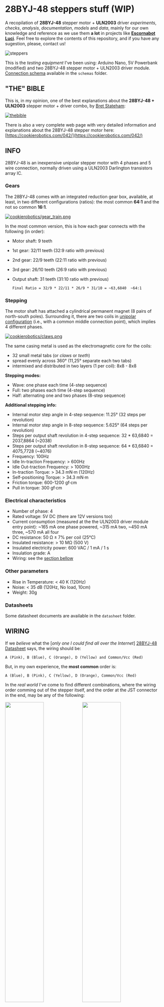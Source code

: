 # 28BYJ-48 steppers stuff (WIP)
A recopilation of **28BYJ-48** stepper motor + **ULN2003** driver *experiments*, *checks*, *analysis*, *documentation*, *models* and *data*, mainly for our own knowledge and reference as we use them **a lot** in projects like [**Escornabot Luci**](https://github.com/roboteach-es/escornabot-luci). Feel free to explore the contents of this repository, and if you have any sugestion, please, contact us!

![steppers](media/steppers.jpg)

This is the *testing equipment* I've been using: Arduino Nano, 5V Powerbank (modified) and two 28BYJ-48 stepper motor + ULN2003 driver module. [Connection schema](#schemas) available in the `schemas` folder.

## "THE" BIBLE
This is, in my opinion, one of the best explanations about the **28BYJ-48 + ULN2003** stepper motor + driver combo, by [Bret Stateham](https://github.com/BretStateham):

[![thebible](media/thebible.png)](https://youtu.be/B86nqDRskVU)

There is also a very complete web page with very detailed information and explanations 
about the 28BYJ-48 stepper motor here:
[https://cookierobotics.com/042/](https://cookierobotics.com/042/)

## INFO

28BYJ-48 is an inexpensive unipolar stepper motor with 4 phases and 5 wire connection,
normally driven using a ULN2003 Darlington transistors array IC.

### Gears

The 28BYJ-48 comes with an integrated reduction gear box, available, at least, in two different configurations (ratios): the most common **64:1** and the not so common **16:1**.

[![cookierobotics/gear_train.png](backups/cookierobotics/gear_train.png)](https://cookierobotics.com/042/)

In the most common version, this is how each gear connects with the following (in order):

* Motor shaft: 9 teeth
* 1st gear: 32/11 teeth (32:9 ratio with previous)
* 2nd gear: 22/9 teeth (22:11 ratio with previous)
* 3rd gear: 26/10 teeth (26:9 ratio with previous)
* Output shaft: 31 teeth (31:10 ratio with previous)

	`Final Ratio = 32/9 * 22/11 * 26/9 * 31/10 = ~63,6840  ~64:1`

### Stepping

The motor shaft has attached a cylindrical permanent magnet (8 pairs of north-south
poles). Surrounding it, there are two coils in
[unipolar configuration](https://en.wikipedia.org/wiki/Stepper_motor#Unipolar_motors)
(i.e., with a common middle connection point), which implies 4 different phases.

[![cookierobotics/claws.png](backups/cookierobotics/claws.png)](https://cookierobotics.com/042/)

The same casing metal is used as the electromagnetic core for the coils:

* 32 small metal tabs (or *claws* or *teeth*)
* spread evenly across 360° (11,25° separate each two tabs)
* intermixed and distributed in two layers (1 per coil): 8x8 - 8x8

**Stepping modes:**
* Wave: one phase each time (4-step sequence)
* Full: two phases each time (4-step sequence)
* Half: alternating one and two phases (8-step sequence)

**Additional stepping info:**
* Internal motor step angle in 4-step sequence: 11.25° (32 steps per revolution)
* Internal motor step angle in 8-step sequence: 5.625° (64 steps per revolution)
* Steps per output shaft revolution in 4-step sequence: 32 * 63,6840 = 2037,8864 (~2038)
* Steps per output shaft revolution in 8-step sequence: 64 * 63,6840 = 4075,7728 (~4076)
* Frequency: 100Hz
* Idle In-traction Frequency: > 600Hz
* Idle Out-traction Frequency: > 1000Hz
* In-traction Torque: > 34.3 mN·m (120Hz) 
* Self-positioning Torque: > 34.3 mN·m
* Friction torque: 600-1200 gf·cm
* Pull in torque: 300 gf·cm

### Electrical characteristics
* Number of phase: 4
* Rated voltage: 5V DC (there are 12V versions too)
* Current consumption (measured at the the ULN2003 driver module entry point): ~165 mA one
  phase powered, ~315 mA two, ~450 mA three, ~570 mA all four
* DC resistance: 50 Ω ± 7% per coil (25°C)
* Insulated resistance: > 10 MΩ (500 V)
* Insulated electricity power: 600 VAC / 1 mA / 1 s
* Insulation grade: A
* Wiring: see the [section bellow](#wiring)

### Other parameters
* Rise in Temperature: < 40 K (120Hz)
* Noise: < 35 dB (120Hz, No load, 10cm)
* Weight: 30g

### Datasheets
Some datasheet documents are available in the `datasheet` folder.

## WIRING
If we *believe* what the \[*only one I could find all over the Internet*\] [28BYJ-48 Datasheet](datasheet/28BYJ-48-5VDC.pdf) says, the wiring should be:

	A (Pink), B (Blue), C (Orange), D (Yellow) and Common/Vcc (Red)

But, in my own experience, the **most common** order is:

	A (Blue), B (Pink), C (Yellow), D (Orange), Common/Vcc (Red)

In the *real world* I've come to find different combinations, where the wiring order comming out of the stepper itself, and the order at the JST connector in the end, may be any of the following:

<img src="media/28BYJ-48-blue-back.jpg" width="50%"><img src="media/28BYJ-48-blue-front.jpg" width="50%">
<img src="media/28BYJ-48-pink-back.jpg" width="50%"><img src="media/28BYJ-48-pink-front.jpg" width="50%">
<img src="media/28BYJ-48-blue-JST.jpg" width="50%"><img src="media/28BYJ-48-pink-JST.jpg" width="50%">

The Red (common/Vcc) wire is always in the same place (middle at the stepper, to the right in the connector), but Blue/Pink and Yellow/Orange may come swapped between them and, depending if they come swapped at both ends or not, you may get different movement (or not).

We've seen really strange/weird *cases*, but usually, in practical terms, the stepper-motors behave in two different ways:

* _**normal**_: i.e., as your code expects (nothing to do)
* _**swapped**_: motors turn inverted (swapp the Blue/Pink and Yellow/Orange coils/pins, in your code or connections, to solve it)

## SCHEMAS

In the `schemas` folder, created with the open-source software [Fritzing](https://fritzing.org):

![schematic](schemas/steppers_bb.png)

Connection schema of my *testing equipment*.

## CODE

### PORTx vs digitalWrite()

To be able to set the four coils **simultaneously** we can use the [**PORTx registers**](https://docs.arduino.cc/hacking/software/PortManipulation). Also it is a lot faster (2.6x times in my example!) than the [**digitalWrite()**](https://www.arduino.cc/reference/en/language/functions/digital-io/digitalwrite/) counterpart. It's true that the code is more difficult to maintain.

Take a look at the `2X-stepper-portx.ino` and `2X-stepper-digitalwrite.ino` Arduino programs for the comparison:

	Stepper motors (ULN2003 + 28BYJ-48) driving using PORTx registers
	Maximun setCoils() time: 0
	Mode: WAVE  Delay: 2250
	Maximun setCoils() time: 28

	Stepper motors (ULN2003 + 28BYJ-48) driving using digitalWrite()
	Maximun setCoils() time: 0
	Mode: WAVE  Delay: 2250
	Maximun setCoils() time: 72


### WAVE vs FULL vs HALF driving models

There are three ways to drive a **28BYJ-48 stepper motor**. In the `visualize-driving.ino` Arduino program there is a visual demonstration on how the different driving modes operate: steps are executed very slowly so you can see which coils are **on** or **off** every step.

* **WAVE**: 4-step sequence with only one active coil for each step. Good to **save energy**.
* **FULL**: 4-step sequence with two active coils at the same time for every step. Good for the **strongest torque**.
* **HALF**: 8-step sequence with alternating one or two active coils every step. You get the **finest resolution** (2x).

### FULL ROTATION

In **full drive mode**, the theoretical number of steps to perform a full output shaft rotation is **2037,8864** (not even a integer number!), but in the *practical world*, that number is a little higher (**2048**) as you can see in the test code ( `full-rotation.ino`) and the following video:

[![full rotation video](media/full_rotation.jpg)](media/full_rotation.mp4)

This difference may be caused by different factors: manufacturing, missed steps, etc. but mostly due to mechanical tolerances. The motor shaft, and the gearbox have some play, as the teeth engagement in every gear with the next isn't perfect, getting up to 4 to 6° of play in the output shaft.

In the [EscornabotEXT](https://gitlab.com/xoan/escornabot-extlib/-/blob/master/src/EscornabotEXT.cpp#L135) and [Mirobot](https://github.com/mirobot/mirobot-arduino/blob/master/src/Mirobot.cpp#L207)'s code, they deal with this issue with _**anti-slack**_ routines.

The code and the 3D printable models for this test are available in their respective folders in case you want to calibrate your own stepper motors.


## 3D models

The **dial** and the **hand** models are available in the [`3D` folder](3D). You can also take a look at my [FreeCAD repository](https://github.com/mgesteiro/FreeCAD-models) for these other models:

[![28BYJ-48](https://github.com/mgesteiro/FreeCAD-models/blob/master/28BYJ-48/28BYJ-48.png)](https://github.com/mgesteiro/FreeCAD-models/tree/master/28BYJ-48)
[![ULN2003](https://github.com/mgesteiro/FreeCAD-models/blob/master/ULN2003-driver-board/ULN2003-driver-board.png)](https://github.com/mgesteiro/FreeCAD-models/tree/master/ULN2003-driver-board)


## Fritzing Parts

Go take a look at my [Fritzing repository](https://github.com/mgesteiro/fritzing-parts) for these parts:

[![28BYJ-48](https://github.com/mgesteiro/fritzing-parts/blob/main/28BYJ-48-motor/28BYJ-48-motor.png)](https://github.com/mgesteiro/fritzing-parts/tree/main/28BYJ-48-motor)
[![ULN2003](https://github.com/mgesteiro/fritzing-parts/blob/main/28BYJ-48-driver/28BYJ-48-driver.png)](https://github.com/mgesteiro/fritzing-parts/tree/main/28BYJ-48-driver)


## REFERENCES

* Bret Stateham video about the 28BYJ-48 stepper motor + ULN2003 driver module combo: [https://youtu.be/B86nqDRskVU](https://youtu.be/B86nqDRskVU)
* Bret Stateham github: [https://github.com/BretStateham](https://github.com/BretStateham)
* CookieRobotics info about the 28BYJ-48 stepper motor: [https://cookierobotics.com/042/](https://cookierobotics.com/042/)
* Unipolar configuration for stepper motors: [https://en.wikipedia.org/wiki/Stepper_motor#Unipolar_motors](https://en.wikipedia.org/wiki/Stepper_motor#Unipolar_motors)
* **PORTx registers** (a.k.a. PORT manipulation) in Arduino: [https://docs.arduino.cc/hacking/software/PortManipulation](https://docs.arduino.cc/hacking/software/PortManipulation)
* **digitalWrite()** in Arduino: [https://www.arduino.cc/reference/en/language/functions/digital-io/digitalwrite/](https://www.arduino.cc/reference/en/language/functions/digital-io/digitalwrite/)
* BitMath Arduino tutorial: [https://playground.arduino.cc/Code/BitMath/](https://playground.arduino.cc/Code/BitMath/)
* My FreeCAD 3D models repository: [https://github.com/mgesteiro/FreeCAD-models](https://github.com/mgesteiro/FreeCAD-models)
* My Fritzing parts repository: [https://github.com/mgesteiro/fritzing-parts](https://github.com/mgesteiro/fritzing-parts)
* **FreeCAD** 3D CAD modelling software: [https://www.freecad.org](https://www.freecad.org)
* **Fritzing** schematics and PCB modelling software: [https://fritzing.org](https://fritzing.org)

## LICENSE

This work is licensed under the [GNU General Public License v3.0](LICENSE-GPLV30). All media and data files that are not source code are licensed under the [Creative Commons Attribution 4.0 BY-SA license](LICENSE-CCBYSA40).

More information about licenses in [Opensource licenses](https://opensource.org/licenses/) and [Creative Commons licenses](https://creativecommons.org/licenses/).